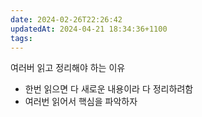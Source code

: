 ```yaml
---
date: 2024-02-26T22:26:42
updatedAt: 2024-04-21 18:34:36+1100
tags: 
---
```

여러버 읽고 정리해야 하는 이유
- 한번 읽으면 다 새로운 내용이라 다 정리하려함
- 여러번 읽어서 핵심을 파악하자